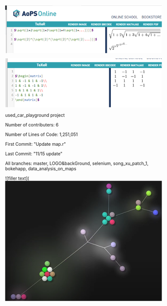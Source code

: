 
![filler text](https://github.com/niclee500/oss-repo-template/blob/master/labs/lab-03/latex_formulae.png)

![filler text](https://github.com/niclee500/oss-repo-template/blob/master/labs/lab-03/hadamard_matrix.png)

used_car_playground project

Number of contributers: 6

Number of Lines of Code: 1,251,051

First Commit: "Update map.r"

Last Commit: "11/15 update"

All branches: master, LOGO&backGround, selenium, song_xu_patch_1, bokehapp, data_analysis_on_maps

![filler text](![filler text](https://github.com/niclee500/oss-repo-template/blob/master/labs/lab-03/gource.png)
